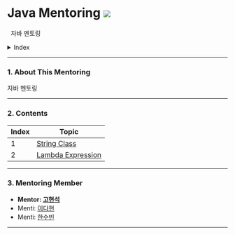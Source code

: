 # Java Mentoring ![](https://camo.githubusercontent.com/372dfe5550512c1b2e7e3649ea92a5cbadeec44a51c3b2bf822fe2a7a22c13d7/68747470733a2f2f696d672e736869656c64732e696f2f62616467652f4a6176612d3030373339363f7374796c653d666c61742d737175617265266c6f676f3d4a617661266c6f676f436f6c6f723d7768697465)

&nbsp;  자바 멘토링

<details><summary>Index</summary>
  &nbsp;&nbsp;  1. About This Mentoring

  2. Contents

  3. Mentoring Member
</details>

* * *
### 1. About This Mentoring
 자바 멘토링
 
* * *
### 2. Contents
|Index|Topic|
|------|---|
|1|[String Class](https://github.com/khsexk/Java_Mentoring/tree/main/Theory/String%20%ED%81%B4%EB%9E%98%EC%8A%A4)|
|2|[Lambda Expression](https://github.com/khsexk/Java_Mentoring/tree/main/Theory/%EB%9E%8C%EB%8B%A4%EC%8B%9D%20%ED%91%9C%ED%98%84)|

* * *

### 3. Mentoring Member
- **Mentor: [고현석](https://github.com/khsexk)**
- Menti: [이다현](https://github.com/dahyeon-da)
- Menti: [한수빈](https://github.com/realhsb)

* * *




